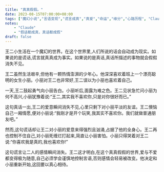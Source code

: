 ```yaml
---
title: "真真假假。"
date: 2023-08-15T07:00:00+08:00
tags: ["魔幻小说","言语变现","谎言成真","真爱","命运","缘分","心路历程", "Claude"]
notes:
    - "Claude"
    - "假话都成真，真话都成假"
draft: false
---
```

 
王二小生活在一个魔幻的世界。在这个世界里,人们所说的话会自动成为现实。如果说的是谎话,谎言就真真成为事实。如果说的是真话,真话所描述的事物就会假假消失不见。

王二虽然生活艰辛,但他有一颗热情澎湃的少年心。他深深喜欢着班上一个漂亮聪明的女生小丽。小丽对王二也非常好,王二误以为小丽也喜欢着自己。

一天,王二鼓起勇气向小丽告白。小丽听后,面露为难之色。王二见状急忙问小丽为何不高兴,小丽犹豫着说:“王二,其实我不喜欢你,只是对你很好而已。”

这句真话一出,王二的爱意瞬间消失不见,心里只剩下对小丽平淡的友谊。王二懊恼自己一厢情愿,便对小丽说:“我刚才是开个玩笑,我其实不喜欢你。我们就做普通朋友吧。”

然而,这句谎话却让王二对小丽的爱意来得强烈且汹涌,占据了他的全身心。王二再也控制不住自己,对小丽死缠烂打起来,简直让小丽害怕。小丽只得哭着对王二说:“你喜欢我是真的,我也喜欢你!”

这句谎言让二人的感情瞬间消失。王二这才明白,在这个真真假假的世界,爱与不爱都变得极为随意,自己必须学会谨慎地控制言语,否则感情会轻易被改变。他决定和小丽重新开始,这回要以真心相待。